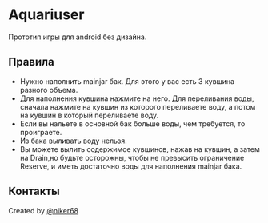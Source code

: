 # Aquariuser

Прототип игры для android без дизайна.

## Правила
- Нужно наполнить mainjar бак. Для этого у вас есть 3 кувшина разного объема. 
- Для наполнения кувшина нажмите на него. Для переливания воды, сначала нажмите на кувшин из которого переливаете воду, а потом на кувшин в который переливаете воду.
- Если вы нальете в основной бак больше воды, чем требуется, то проиграете. 
- Из бака выливать воду нельзя. 
- Вы можете вылить содержимое кувшинов, нажав на кувшин, а затем на Drain,но будьте осторожны, чтобы не превысить ограничение Reserve, и иметь достаточно воды для наполнения mainjar бака.

## Контакты
  Created by [@niker68](mailto:niker68@yandex.ru)
